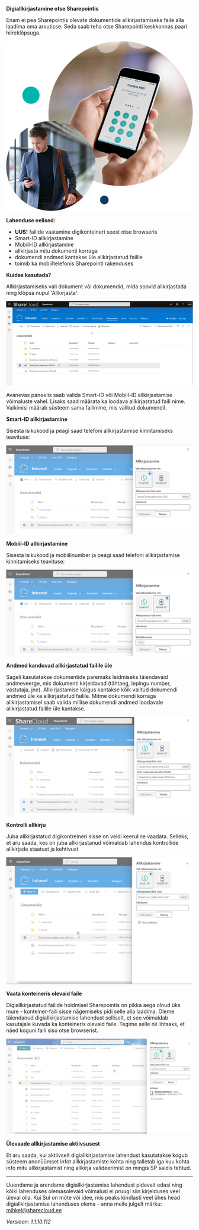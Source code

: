 **Digiallkirjastamine otse Sharepointis**

Enam ei pea Sharepointis olevate dokumentide allkirjastamiseks faile alla laadima oma arvutisse. Seda saab teha otse Sharepointi keskkonnas paari hiireklõpsuga.

![](images/digitalSigning/smartID.png)

**Lahenduse eelised:**

* **UUS!** failide vaatamine digikonteineri seest otse browseris
* Smart-ID allkirjastamine
* Mobiil-ID allkirjastamine
* allkirjasta mitu dokumenti korraga
* dokumendi andmed kantakse üle allkirjastatud failile
* toimib ka mobiiltelefonis Sharepointi rakenduses


**Kuidas kasutada?**

Allkirjastamiseks vali dokument või dokumendid, mida soovid allkirjastada ning klõpsa nupul 'Allkirjasta':

[![](images/digitalSigning/SignDigitallySharepoint.gif)](images/digitalSigning/SignDigitallySharepoint.gif)

Avanevas paneelis saab valida Smart-ID või Mobiil-ID allkirjastamise võimaluste vahel. Lisaks saad määrata ka loodava allkirjastatud faili nime. Vaikimisi määrab süsteem sama failinime, mis valitud dokumendil.



**Smart-ID allkirjastamine**

Sisesta isikukood ja peagi saad telefoni allkirjastamise kinnitamiseks teavituse:

[![](images/digitalSigning/smartIDsigning.png)](images/digitalSigning/smartIDsigning.png)

**Mobiil-ID allkirjastamine**

Sisesta isikukood ja mobiilinumber ja peagi saad telefoni allkirjastamise kinnitamiseks teavituse:

[![](images/digitalSigning/mobileIDsigning.png)](images/digitalSigning/mobileIDsigning.png)

**Andmed kanduvad allkirjastatud failile üle**

Sageli kasutatakse dokumentide paremaks leidmiseks täiendavaid andmeveerge, mis dokumenti kirjeldavad (tähtaeg, lepingu number, vastutaja, jne).
Allkirjastamise käigus kantakse kõik valitud dokumendi andmed üle ka allkirjastatud failile.
Mitme dokumendi korraga allkirjastamisel saab valida millise dokumendi andmed loodavale allkirjastatud failile üle kantakse.

[![](images/digitalSigning/multipleFilesSigning.png)](images/digitalSigning/multipleFilesSigning.png)

**Kontrolli allkirju**

Juba allkirjastatud digikontreineri sisse on veidi keeruline vaadata. Selleks, et aru saada, kes on juba allkirjastanud võimaldab lahendus kontrollide allkirjade staatust ja kehtivust

[![](images/digitalSigning/check-signatures.gif)](images/digitalSigning/check-signatures.gif)

**Vaata konteineris olevaid faile**

Digiallkirjastatud failide hoidmisel Sharepointis on pikka aega olnud üks mure - konteiner-faili sisse nägemiseks pidi selle alla laadima. Oleme täiendanud digiallkirjastamise lahendust selliselt, et see võimaldab kasutajale kuvada ka konteineris olevaid faile. Tegime selle nii lihtsaks, et näed koguni faili sisu otse browserist.

[![](images/digitalSigning/viewingDigidocFiles.gif)](images/digitalSigning/viewingDigidocFiles.gif)

**Ülevaade allkirjastamise aktiivsusest**

Et aru saada, kui aktiivselt digiallkirjastamise lahendust kasutatakse kogub süsteem anonüümset infot allkirjastamiste kohta ning talletab iga kuu kohta info mitu allkirjastamist ning allkirja valideerimist on mingis SP saidis tehtud.

***
Uuendame ja arendame digiallkirjastamise lahendust pidevalt edasi ning kõiki lahenduses olemasolevaid võimalusi ei pruugi siin kirjelduses veel üleval olla.
Kui Sul on mõte või idee, mis peaks kindlasti veel ühes head digiallkirjastamise lahenduses olema - anna meile julgelt märku: <mihkel@sharecloud.ee>

*Versioon: 1.1.10.112*